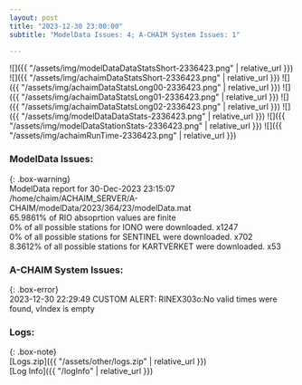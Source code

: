 ```yaml
---
layout: post
title: "2023-12-30 23:00:00"
subtitle: "ModelData Issues: 4; A-CHAIM System Issues: 1"

---
```


![]({{ "/assets/img/modelDataDataStatsShort-2336423.png" | relative_url }})
![]({{ "/assets/img/achaimDataStatsShort-2336423.png" | relative_url }})
![]({{ "/assets/img/achaimDataStatsLong00-2336423.png" | relative_url }})
![]({{ "/assets/img/achaimDataStatsLong01-2336423.png" | relative_url }})
![]({{ "/assets/img/achaimDataStatsLong02-2336423.png" | relative_url }})
![]({{ "/assets/img/modelDataDataStats-2336423.png" | relative_url }})
![]({{ "/assets/img/modelDataStationStats-2336423.png" | relative_url }})
![]({{ "/assets/img/achaimRunTime-2336423.png" | relative_url }})


### ModelData Issues:  
  
{: .box-warning}  
 ModelData report for 30-Dec-2023 23:15:07   
 /home/chaim/ACHAIM_SERVER/A-CHAIM/modelData/2023/364/23/modelData.mat   
 65.9861% of RIO absoprtion values are finite   
 0% of all possible stations for IONO were downloaded. x1247   
 0% of all possible stations for SENTINEL were downloaded. x702   
 8.3612% of all possible stations for KARTVERKET were downloaded. x53   
  
### A-CHAIM System Issues:  
  
{: .box-error}  
2023-12-30 22:29:49 CUSTOM ALERT: RINEX303o:No valid times were found, vIndex is empty  

### Logs:  
  
{: .box-note}  
[Logs.zip]({{ "/assets/other/logs.zip" | relative_url }})  
[Log Info]({{ "/logInfo" | relative_url }})  
